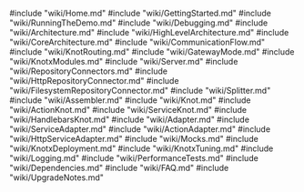 #include "wiki/Home.md"
#include "wiki/GettingStarted.md"
#include "wiki/RunningTheDemo.md"
#include "wiki/Debugging.md"
#include "wiki/Architecture.md"
#include "wiki/HighLevelArchitecture.md"
#include "wiki/CoreArchitecture.md"
#include "wiki/CommunicationFlow.md"
#include "wiki/KnotRouting.md"
#include "wiki/GatewayMode.md"
#include "wiki/KnotxModules.md"
#include "wiki/Server.md"
#include "wiki/RepositoryConnectors.md"
#include "wiki/HttpRepositoryConnector.md"
#include "wiki/FilesystemRepositoryConnector.md"
#include "wiki/Splitter.md"
#include "wiki/Assembler.md"
#include "wiki/Knot.md"
#include "wiki/ActionKnot.md"
#include "wiki/ServiceKnot.md"
#include "wiki/HandlebarsKnot.md"
#include "wiki/Adapter.md"
#include "wiki/ServiceAdapter.md"
#include "wiki/ActionAdapter.md"
#include "wiki/HttpServiceAdapter.md"
#include "wiki/Mocks.md"
#include "wiki/KnotxDeployment.md"
#include "wiki/KnotxTuning.md"
#include "wiki/Logging.md"
#include "wiki/PerformanceTests.md"
#include "wiki/Dependencies.md"
#include "wiki/FAQ.md"
#include "wiki/UpgradeNotes.md"
